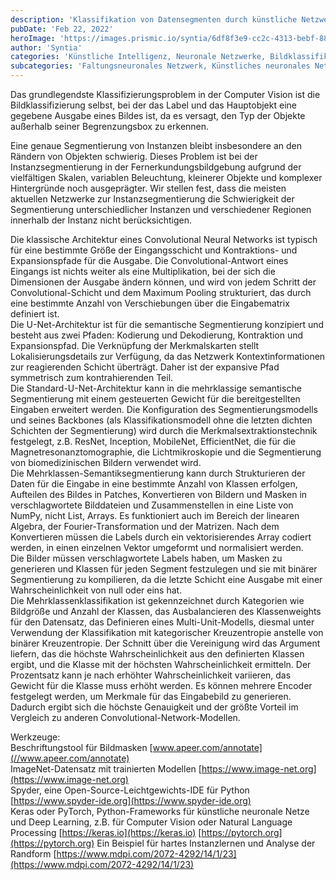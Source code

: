 ```yaml
---
description: 'Klassifikation von Datensegmenten durch künstliche Netzwerke und Deep Learning'
pubDate: 'Feb 22, 2022'
heroImage: 'https://images.prismic.io/syntia/6df8f3e9-cc2c-4313-bebf-889e7a0f7393_14-00023-g002.png?auto=compress,format'
author: 'Syntia'
categories: 'Künstliche Intelligenz, Neuronale Netzwerke, Bildklassifikation'
subcategories: 'Faltungsneuronales Netzwerk, Künstliches neuronales Netzwerk'
---
```


Das grundlegendste Klassifizierungsproblem in der Computer Vision ist die Bildklassifizierung selbst, bei der das Label und das Hauptobjekt eine gegebene Ausgabe eines Bildes ist, da es versagt, den Typ der Objekte außerhalb seiner Begrenzungsbox zu erkennen.

Eine genaue Segmentierung von Instanzen bleibt insbesondere an den Rändern von Objekten schwierig. Dieses Problem ist bei der Instanzsegmentierung in der Fernerkundungsbildgebung aufgrund der vielfältigen Skalen, variablen Beleuchtung, kleinerer Objekte und komplexer Hintergründe noch ausgeprägter. Wir stellen fest, dass die meisten aktuellen Netzwerke zur Instanzsegmentierung die Schwierigkeit der Segmentierung unterschiedlicher Instanzen und verschiedener Regionen innerhalb der Instanz nicht berücksichtigen.

Die klassische Architektur eines Convolutional Neural Networks ist typisch für eine bestimmte Größe der Eingangsschicht und Kontraktions- und Expansionspfade für die Ausgabe. Die Convolutional-Antwort eines Eingangs ist nichts weiter als eine Multiplikation, bei der sich die Dimensionen der Ausgabe ändern können, und wird von jedem Schritt der Convolutional-Schicht und dem Maximum Pooling strukturiert, das durch eine bestimmte Anzahl von Verschiebungen über die Eingabematrix definiert ist.  
Die U-Net-Architektur ist für die semantische Segmentierung konzipiert und besteht aus zwei Pfaden: Kodierung und Dekodierung, Kontraktion und Expansionspfad. Die Verknüpfung der Merkmalskarten stellt Lokalisierungsdetails zur Verfügung, da das Netzwerk Kontextinformationen zur reagierenden Schicht überträgt. Daher ist der expansive Pfad symmetrisch zum kontrahierenden Teil.  
Die Standard-U-Net-Architektur kann in die mehrklassige semantische Segmentierung mit einem gesteuerten Gewicht für die bereitgestellten Eingaben erweitert werden. Die Konfiguration des Segmentierungsmodells und seines Backbones (als Klassifikationsmodell ohne die letzten dichten Schichten der Segmentierung) wird durch die Merkmalsextraktionstechnik festgelegt, z.B. ResNet, Inception, MobileNet, EfficientNet, die für die Magnetresonanztomographie, die Lichtmikroskopie und die Segmentierung von biomedizinischen Bildern verwendet wird.  
Die Mehrklassen-Semantiksegmentierung kann durch Strukturieren der Daten für die Eingabe in eine bestimmte Anzahl von Klassen erfolgen, Aufteilen des Bildes in Patches, Konvertieren von Bildern und Masken in verschlagwortete Bilddateien und Zusammenstellen in eine Liste von NumPy, nicht List, Arrays. Es funktioniert auch im Bereich der linearen Algebra, der Fourier-Transformation und der Matrizen. Nach dem Konvertieren müssen die Labels durch ein vektorisierendes Array codiert werden, in einen einzelnen Vektor umgeformt und normalisiert werden.  
Die Bilder müssen verschlagwortete Labels haben, um Masken zu generieren und Klassen für jeden Segment festzulegen und sie mit binärer Segmentierung zu kompilieren, da die letzte Schicht eine Ausgabe mit einer Wahrscheinlichkeit von null oder eins hat.  
Die Mehrklassenklassifikation ist gekennzeichnet durch Kategorien wie Bildgröße und Anzahl der Klassen, das Ausbalancieren des Klassenweights für den Datensatz, das Definieren eines Multi-Unit-Modells, diesmal unter Verwendung der Klassifikation mit kategorischer Kreuzentropie anstelle von binärer Kreuzentropie. Der Schnitt über die Vereinigung wird das Argument liefern, das die höchste Wahrscheinlichkeit aus den definierten Klassen ergibt, und die Klasse mit der höchsten Wahrscheinlichkeit ermitteln. Der Prozentsatz kann je nach erhöhter Wahrscheinlichkeit variieren, das Gewicht für die Klasse muss erhöht werden. Es können mehrere Encoder festgelegt werden, um Merkmale für das Eingabebild zu generieren. Dadurch ergibt sich die höchste Genauigkeit und der größte Vorteil im Vergleich zu anderen Convolutional-Network-Modellen.

Werkzeuge:  
Beschriftungstool für Bildmasken [www.apeer.com/annotate](//www.apeer.com/annotate)  
ImageNet-Datensatz mit trainierten Modellen [https://www.image-net.org](https://www.image-net.org)  
Spyder, eine Open-Source-Leichtgewichts-IDE für Python [https://www.spyder-ide.org](https://www.spyder-ide.org)  
Keras oder PyTorch, Python-Frameworks für künstliche neuronale Netze und Deep Learning, z.B. für Computer Vision oder Natural Language Processing [https://keras.io](https://keras.io) [https://pytorch.org](https://pytorch.org) Ein Beispiel für hartes Instanzlernen und Analyse der Randform [https://www.mdpi.com/2072-4292/14/1/23](https://www.mdpi.com/2072-4292/14/1/23)